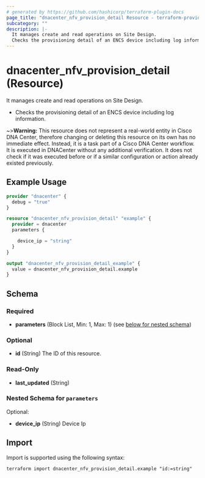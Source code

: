 ```yaml
---
# generated by https://github.com/hashicorp/terraform-plugin-docs
page_title: "dnacenter_nfv_provision_detail Resource - terraform-provider-dnacenter"
subcategory: ""
description: |-
  It manages create and read operations on Site Design.
  Checks the provisioning detail of an ENCS device including log information.
---
```


# dnacenter_nfv_provision_detail (Resource)

It manages create and read operations on Site Design.

- Checks the provisioning detail of an ENCS device including log information.

~>**Warning:**
This resource does not represent a real-world entity in Cisco DNA Center, therefore changing or deleting this resource on its own has no immediate effect.
Instead, it is a task part of a Cisco DNA Center workflow. It is executed in DNACenter without any additional verification. It does not check if it was executed before or if a similar configuration or action already existed previously.

## Example Usage

```terraform
provider "dnacenter" {
  debug = "true"
}

resource "dnacenter_nfv_provision_detail" "example" {
  provider = dnacenter
  parameters {

    device_ip = "string"
  }
}

output "dnacenter_nfv_provision_detail_example" {
  value = dnacenter_nfv_provision_detail.example
}
```

<!-- schema generated by tfplugindocs -->
## Schema

### Required

- **parameters** (Block List, Min: 1, Max: 1) (see [below for nested schema](#nestedblock--parameters))

### Optional

- **id** (String) The ID of this resource.

### Read-Only

- **last_updated** (String)

<a id="nestedblock--parameters"></a>
### Nested Schema for `parameters`

Optional:

- **device_ip** (String) Device Ip

## Import

Import is supported using the following syntax:

```shell
terraform import dnacenter_nfv_provision_detail.example "id:=string"
```
